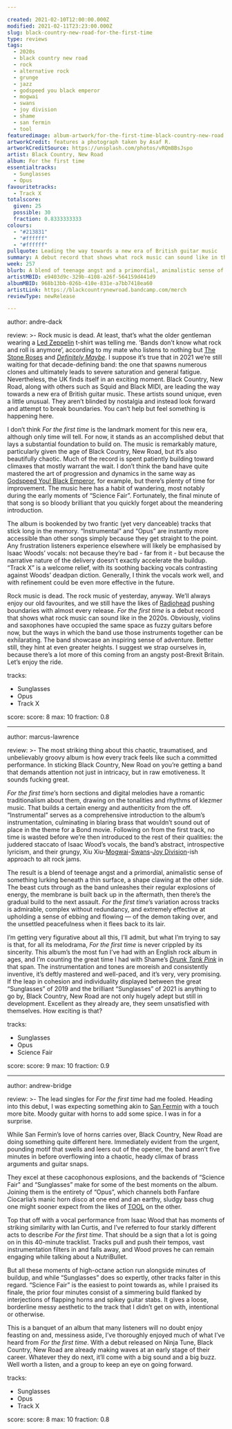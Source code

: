 ```yaml
---

created: 2021-02-10T12:00:00.000Z
modified: 2021-02-11T23:23:00.000Z
slug: black-country-new-road-for-the-first-time
type: reviews
tags:
  - 2020s
  - black country new road
  - rock
  - alternative rock
  - grunge
  - jazz
  - godspeed you black emperor
  - mogwai
  - swans
  - joy division
  - shame
  - san fermin
  - tool
featuredimage: album-artwork/for-the-first-time-black-country-new-road.jpg
artworkCredit: features a photograph taken by Asaf R.
artworkCreditSource: https://unsplash.com/photos/vRQmBBsJspo
artist: Black Country, New Road
album: For the first time
essentialtracks:
  - Sunglasses
  - Opus
favouritetracks:
  - Track X
totalscore:
  given: 25
  possible: 30
  fraction: 0.8333333333
colours:
  - "#213831"
  - "#ffffff"
  - "#ffffff"
pullquote: Leading the way towards a new era of British guitar music
summary: A debut record that shows what rock music can sound like in the 2020s. Obviously, violins and saxophones have occupied the same space as fuzzy guitars before now, but the ways in which the band use those instruments together can be exhilarating.
week: 257
blurb: A blend of teenage angst and a primordial, animalistic sense of something lurking beneath a thin surface, a beastly shape clawing at the other side.
artistMBID: e9403d9c-329b-4108-a26f-564159d441d9
albumMBID: 968b13bb-026b-410e-831e-a7bb7418ea60
artistLink: https://blackcountrynewroad.bandcamp.com/merch
reviewType: newRelease

---
```


author: andre-dack

review: >-
  Rock music is dead. At least, that’s what the older gentleman wearing a [Led Zeppelin](/reviews/led-zeppelin-led-zeppelin/) t-shirt was telling me. ‘Bands don’t know what rock and roll is anymore’, according to my mate who listens to nothing but [The Stone Roses](/reviews/the-stone-roses-the-stone-roses/) and [*Definitely Maybe*](/reviews/oasis-definitely-maybe/). I suppose it’s true that in 2021 we’re still waiting for that decade-defining band: the one that spawns numerous clones and ultimately leads to severe saturation and general fatigue. Nevertheless, the UK finds itself in an exciting moment. Black Country, New Road, along with others such as Squid and Black MIDI, are leading the way towards a new era of British guitar music. These artists sound unique, even a little unusual. They aren’t blinded by nostalgia and instead look forward and attempt to break boundaries. You can’t help but feel something is happening here.

  I don’t think _For the first time_ is the landmark moment for this new era, although only time will tell. For now, it stands as an accomplished debut that lays a substantial foundation to build on. The music is remarkably mature, particularly given the age of Black Country, New Road, but it’s also beautifully chaotic. Much of the record is spent patiently building toward climaxes that mostly warrant the wait. I don’t think the band have quite mastered the art of progression and dynamics in the same way as [Godspeed You! Black Emperor](/reviews/godspeed-you-black-emperor-f-sharp-a-sharp-infinity/), for example, but there’s plenty of time for improvement. The music here has a habit of wandering, most notably during the early moments of “Science Fair”. Fortunately, the final minute of that song is so bloody brilliant that you quickly forget about the meandering introduction.

  The album is bookended by two frantic (yet very danceable) tracks that stick long in the memory. “Instrumental” and “Opus” are instantly more accessible than other songs simply because they get straight to the point. Any frustration listeners experience elsewhere will likely be emphasised by Isaac Woods’ vocals: not because they’re bad - far from it - but because the narrative nature of the delivery doesn’t exactly accelerate the buildup. “Track X” is a welcome relief, with its soothing backing vocals contrasting against Woods’ deadpan diction. Generally, I think the vocals work well, and with refinement could be even more effective in the future.

  Rock music is dead. The rock music of yesterday, anyway. We’ll always enjoy our old favourites, and we still have the likes of [Radiohead](/reviews/radiohead-ok-computer/) pushing boundaries with almost every release. _For the first time_ is a debut record that shows what rock music can sound like in the 2020s. Obviously, violins and saxophones have occupied the same space as fuzzy guitars before now, but the ways in which the band use those instruments together can be exhilarating. The band showcase an inspiring sense of adventure. Better still, they hint at even greater heights. I suggest we strap ourselves in, because there’s a lot more of this coming from an angsty post-Brexit Britain. Let’s enjoy the ride.

tracks:
  - Sunglasses
  - Opus
  - Track X

score:
  score: 8
  max: 10
  fraction: 0.8

---

author: marcus-lawrence

review: >-
  The most striking thing about this chaotic, traumatised, and unbelievably groovy album is how every track feels like such a committed performance. In sticking Black Country, New Road on you’re getting a band that demands attention not just in intricacy, but in raw emotiveness. It sounds fucking great.

  _For the first time_’s horn sections and digital melodies have a romantic traditionalism about them, drawing on the tonalities and rhythms of klezmer music. That builds a certain energy and authenticity from the off. “Instrumental” serves as a comprehensive introduction to the album’s instrumentation, culminating in blaring brass that wouldn’t sound out of place in the theme for a Bond movie. Following on from the first track, no time is wasted before we’re then introduced to the rest of their qualities: the juddered staccato of Isaac Wood’s vocals, the band’s abstract, introspective lyricism, and their grungy, Xiu Xiu-[Mogwai](/reviews/mogwai-every-countrys-sun/)-[Swans](/reviews/swans-the-glowing-man/)-[Joy Division](/reviews/joy-division-unknown-pleasures/)-ish approach to alt rock jams.

  The result is a blend of teenage angst and a primordial, animalistic sense of something lurking beneath a thin surface, a shape clawing at the other side. The beast cuts through as the band unleashes their regular explosions of energy, the membrane is built back up in the aftermath, then there’s the gradual build to the next assault. _For the first time_’s variation across tracks is admirable, complex without redundancy, and extremely effective at upholding a sense of ebbing and flowing — of the demon taking over, and the unsettled peacefulness when it flees back to its lair.

  I’m getting very figurative about all this, I’ll admit, but what I’m trying to say is that, for all its melodrama, _For the first time_ is never crippled by its sincerity. This album’s the most fun I’ve had with an English rock album in ages, and I’m counting the great time I had with Shame’s [*Drunk Tank Pink*](/listening-parties/shame-drunk-tank-pink/) in that span. The instrumentation and tones are moreish and consistently inventive, it’s deftly mastered and well-paced, and it’s very, very promising. If the leap in cohesion and individuality displayed between the great “Sunglasses” of 2019 and the brilliant “Sunglasses” of 2021 is anything to go by, Black Country, New Road are not only hugely adept but still in development. Excellent as they already are, they seem unsatisfied with themselves. How exciting is that?

tracks:
  - Sunglasses
  - Opus
  - Science Fair

score:
  score: 9
  max: 10
  fraction: 0.9

---

author: andrew-bridge

review: >-
  The lead singles for _For the first time_ had me fooled. Heading into this debut, I was expecting something akin to [San Fermin](/reviews/san-fermin-jackrabbit/) with a touch more bite. Moody guitar with horns to add some spice. I was in for a surprise.

  While San Fermin’s love of horns carries over, Black Country, New Road are doing something quite different here. Immediately evident from the urgent, pounding motif that swells and leers out of the opener, the band aren’t five minutes in before overflowing into a chaotic, heady climax of brass arguments and guitar snaps.

  They excel at these cacophonous explosions, and the backends of “Science Fair" and “Sunglasses” make for some of the best moments on the album. Joining them is the entirety of “Opus”, which channels both Fanfare Ciocarlia’s manic horn disco at one end and an earthy, sludgy bass chug one might sooner expect from the likes of [TOOL](/reviews/tool-fear-inoculum/) on the other.

  Top that off with a vocal performance from Isaac Wood that has moments of striking similarity with Ian Curtis, and I’ve referred to four starkly different acts to describe _For the first time_. That should be a sign that a lot is going on in this 40-minute tracklist. Tracks pull and push their tempos, vast instrumentation filters in and falls away, and Wood proves he can remain engaging while talking about a NutriBullet.

  But all these moments of high-octane action run alongside minutes of buildup, and while “Sunglasses” does so expertly, other tracks falter in this regard. “Science Fair” is the easiest to point towards as, while I praised its finale, the prior four minutes consist of a simmering build flanked by interjections of flapping horns and spikey guitar stabs. It gives a loose, borderline messy aesthetic to the track that I didn’t get on with, intentional or otherwise.

  This is a banquet of an album that many listeners will no doubt enjoy feasting on and, messiness aside, I’ve thoroughly enjoyed much of what I’ve heard from _For the first time_. With a debut released on Ninja Tune, Black Country, New Road are already making waves at an early stage of their career. Whatever they do next, it’ll come with a big sound and a big buzz. Well worth a listen, and a group to keep an eye on going forward.

tracks:
  - Sunglasses
  - Opus
  - Track X

score:
  score: 8
  max: 10
  fraction: 0.8
